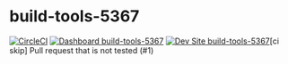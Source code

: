 # build-tools-5367

[![CircleCI](https://circleci.com/gh/pantheon-ci-bot/build-tools-5367.svg?style=shield)](https://circleci.com/gh/pantheon-ci-bot/build-tools-5367)
[![Dashboard build-tools-5367](https://img.shields.io/badge/dashboard-build_tools_5367-yellow.svg)](https://dashboard.pantheon.io/sites/a549da5b-0201-4540-939a-2bd474bad7c0#dev/code)
[![Dev Site build-tools-5367](https://img.shields.io/badge/site-build_tools_5367-blue.svg)](http://dev-build-tools-5367.pantheonsite.io/)[ci skip] Pull request that is not tested (#1)
